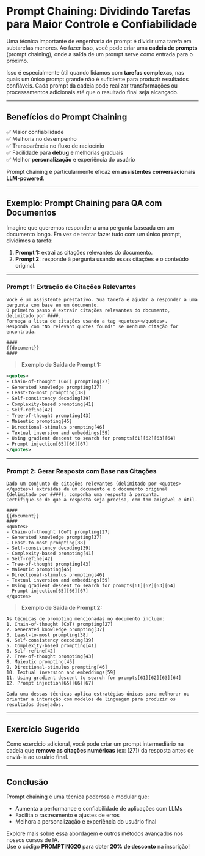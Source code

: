 # Prompt Chaining: Dividindo Tarefas para Maior Controle e Confiabilidade

Uma técnica importante de engenharia de prompt é dividir uma tarefa em subtarefas menores. Ao fazer isso, você pode criar uma **cadeia de prompts** (prompt chaining), onde a saída de um prompt serve como entrada para o próximo.

Isso é especialmente útil quando lidamos com **tarefas complexas**, nas quais um único prompt grande não é suficiente para produzir resultados confiáveis. Cada prompt da cadeia pode realizar transformações ou processamentos adicionais até que o resultado final seja alcançado.

---

## Benefícios do Prompt Chaining

✅ Maior confiabilidade  
✅ Melhoria no desempenho  
✅ Transparência no fluxo de raciocínio  
✅ Facilidade para **debug** e melhorias graduais  
✅ Melhor **personalização** e experiência do usuário  

Prompt chaining é particularmente eficaz em **assistentes conversacionais LLM-powered**.

---

## Exemplo: Prompt Chaining para QA com Documentos

Imagine que queremos responder a uma pergunta baseada em um documento longo. Em vez de tentar fazer tudo com um único prompt, dividimos a tarefa:

1. **Prompt 1:** extrai as citações relevantes do documento.
2. **Prompt 2:** responde à pergunta usando essas citações e o conteúdo original.

---

### Prompt 1: Extração de Citações Relevantes

```text
Você é um assistente prestativo. Sua tarefa é ajudar a responder a uma pergunta com base em um documento.  
O primeiro passo é extrair citações relevantes do documento, delimitado por ####.  
Forneça a lista de citações usando a tag <quotes></quotes>.  
Responda com "No relevant quotes found!" se nenhuma citação for encontrada.

####
{{document}}
####
```

> **Exemplo de Saída de Prompt 1:**

```xml
<quotes>
- Chain-of-thought (CoT) prompting[27]
- Generated knowledge prompting[37]
- Least-to-most prompting[38]
- Self-consistency decoding[39]
- Complexity-based prompting[41]
- Self-refine[42]
- Tree-of-thought prompting[43]
- Maieutic prompting[45]
- Directional-stimulus prompting[46]
- Textual inversion and embeddings[59]
- Using gradient descent to search for prompts[61][62][63][64]
- Prompt injection[65][66][67]
</quotes>
```

---

### Prompt 2: Gerar Resposta com Base nas Citações

```text
Dado um conjunto de citações relevantes (delimitado por <quotes></quotes>) extraídas de um documento e o documento original (delimitado por ####), componha uma resposta à pergunta.  
Certifique-se de que a resposta seja precisa, com tom amigável e útil.

####
{{document}}
####
<quotes>
- Chain-of-thought (CoT) prompting[27]
- Generated knowledge prompting[37]
- Least-to-most prompting[38]
- Self-consistency decoding[39]
- Complexity-based prompting[41]
- Self-refine[42]
- Tree-of-thought prompting[43]
- Maieutic prompting[45]
- Directional-stimulus prompting[46]
- Textual inversion and embeddings[59]
- Using gradient descent to search for prompts[61][62][63][64]
- Prompt injection[65][66][67]
</quotes>
```

> **Exemplo de Saída de Prompt 2:**

```text
As técnicas de prompting mencionadas no documento incluem:
1. Chain-of-thought (CoT) prompting[27]
2. Generated knowledge prompting[37]
3. Least-to-most prompting[38]
4. Self-consistency decoding[39]
5. Complexity-based prompting[41]
6. Self-refine[42]
7. Tree-of-thought prompting[43]
8. Maieutic prompting[45]
9. Directional-stimulus prompting[46]
10. Textual inversion and embeddings[59]
11. Using gradient descent to search for prompts[61][62][63][64]
12. Prompt injection[65][66][67]

Cada uma dessas técnicas aplica estratégias únicas para melhorar ou orientar a interação com modelos de linguagem para produzir os resultados desejados.
```

---

## Exercício Sugerido

Como exercício adicional, você pode criar um prompt intermediário na cadeia que **remove as citações numéricas** (ex: [27]) da resposta antes de enviá-la ao usuário final.

---

## Conclusão

Prompt chaining é uma técnica poderosa e modular que:

- Aumenta a performance e confiabilidade de aplicações com LLMs
- Facilita o rastreamento e ajustes de erros
- Melhora a personalização e experiência do usuário final

Explore mais sobre essa abordagem e outros métodos avançados nos nossos cursos de IA.  
Use o código **PROMPTING20** para obter **20% de desconto** na inscrição!

